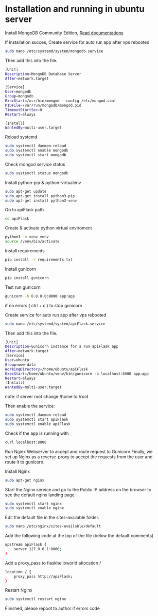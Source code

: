 # Installation and running in ubuntu server
Install MongoDB Community Edition,
<a href="https://www.mongodb.com/docs/v4.4/tutorial/install-mongodb-on-ubuntu/">Read documentations</a>

If installation succes, Create service for auto run app after vps rebooted
```bash
sudo nano /etc/systemd/system/mongodb.service
```
Then add this into the file.
```bash
[Unit]
Description=MongoDB Database Server
After=network.target

[Service]
User=mongodb
Group=mongodb
ExecStart=/usr/bin/mongod --config /etc/mongod.conf
PIDFile=/var/run/mongodb/mongod.pid
TimeoutStartSec=0
Restart=always

[Install]
WantedBy=multi-user.target
```
Reload systemd
```bash
sudo systemctl daemon-reload
sudo systemctl enable mongodb
sudo systemctl start mongodb
```
Check mongod service status
```bash
sudo systemctl status mongodb
```

Install python-pip & python-virtualenv
```bash
sudo apt-get update
sudo apt-get install python3-pip
sudo apt-get install python3-venv
```
Go to apiFlask path
```bash
cd apiFlask
```
Create & activate python virtual enviroment
```bash
python3 -m venv venv
source /venv/bin/activate
```
Install requirements
```bash
pip install -r requirements.txt
```
Install gunicorn
```bash
pip install gunicorn
```
Test run gunicorn
```bash
gunicorn -b 0.0.0.0:8000 app:app
```
if no errors ( ctrl + c ) to stop gunicorn

Create service for auto run app after vps rebooted
```bash
sudo nano /etc/systemd/system/apiFlask.service
```
Then add this into the file.
```bash
[Unit]
Description=Gunicorn instance for a run apiFlask app
After=network.target
[Service]
User=ubuntu
Group=www-data
WorkingDirectory=/home/ubuntu/apiFlask
ExecStart=/home/ubuntu/venv/bin/gunicorn -b localhost:8000 app:app
Restart=always
[Install]
WantedBy=multi-user.target
```
note: if server root change /home to /root

Then enable the service:
```bash
sudo systemctl daemon-reload
sudo systemctl start apiFlask
sudo systemctl enable apiFlask
```
Check if the app is running with 
```bash
curl localhost:8000
```
Run Nginx Webserver to accept and route request to Gunicorn
Finally, we set up Nginx as a reverse-proxy to accept the requests from the user and route it to gunicorn.

Install Nginx 
```bash
sudo apt-get nginx
```
Start the Nginx service and go to the Public IP address on the browser to see the default nginx landing page
```bash
sudo systemctl start nginx
sudo systemctl enable nginx
```
Edit the default file in the sites-available folder.
```bash
sudo nano /etc/nginx/sites-available/default
```
Add the following code at the top of the file (below the default comments)
```bash
upstream apiFlask {
    server 127.0.0.1:8000;
}
```
Add a proxy_pass to flaskhelloworld atlocation /
```bash
location / {
    proxy_pass http://apiFlask;
}
```
Restart Nginx 
```bash
sudo systemctl restart nginx
```

Finished, please repoot to author if errors code
